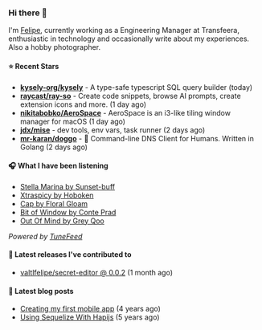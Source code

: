 ### Hi there 👋

I'm [Felipe](https://felipevm.com), currently working as a Engineering Manager at Transfeera, enthusiastic in technology and occasionally write about my experiences. Also a hobby photographer.

#### ⭐ Recent Stars
- **[kysely-org/kysely](https://github.com/kysely-org/kysely)** - A type-safe typescript SQL query builder (today)
- **[raycast/ray-so](https://github.com/raycast/ray-so)** - Create code snippets, browse AI prompts, create extension icons and more. (1 day ago)
- **[nikitabobko/AeroSpace](https://github.com/nikitabobko/AeroSpace)** - AeroSpace is an i3-like tiling window manager for macOS (1 day ago)
- **[jdx/mise](https://github.com/jdx/mise)** - dev tools, env vars, task runner (2 days ago)
- **[mr-karan/doggo](https://github.com/mr-karan/doggo)** - :dog: Command-line DNS Client for Humans. Written in Golang (2 days ago)

#### 🎧 What I have been listening
- [Stella Marina by Sunset-buff](https://open.spotify.com/track/41t2H4SSr8XZxkFiv8iHhw)
- [Xtraspicy by Hoboken](https://open.spotify.com/track/3lVnP86We7owVYQRvcmhD5)
- [Cap by Floral Gloam](https://open.spotify.com/track/6U0uoeEv7ZCgIkld5Wgm2H)
- [Bit of Window by Conte Prad](https://open.spotify.com/track/49VwWp2MaGmMncSps8gki2)
- [Out Of Mind by Grey Qoo](https://open.spotify.com/track/36nFJrBZPAgGSEFVDEWkaX)

_Powered by [TuneFeed](https://tunefeed.app?ref=valtlfelipe-gh-profile)_ 

#### 🚀 Latest releases I've contributed to


- [valtlfelipe/secret-editor @ 0.0.2](https://github.com/valtlfelipe/secret-editor/releases/tag/0.0.2) (1 month ago)

#### 📄 Latest blog posts
- [Creating my first mobile app](https://felipevm.com/posts/creating-my-first-mobile-app/) (4 years ago)
- [Using Sequelize With Hapijs](https://felipevm.com/posts/using-sequelize-with-hapijs/) (5 years ago)
